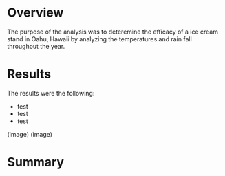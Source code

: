 # Overview
The purpose of the analysis was to deteremine the efficacy of a ice cream stand in Oahu, Hawaii by analyzing the temperatures and rain fall throughout the year.

# Results
The results were the following:
- test
- test
- test

(image)
(image)

# Summary
